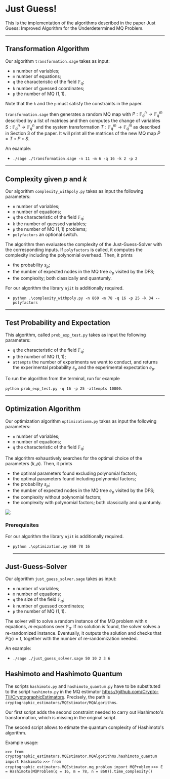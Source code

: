 # Just Guess!
This is the implementation of the algorithms described in the paper Just Guess: Improved Algorithm for the Underdetermined MQ Problem.
***

## Transformation Algorithm

Our algorithm `transformation.sage` takes as input:
- `n` number of variables;
- `m` number of equations;
- `q` the characteristic of the field $\mathbb{F}_q$;
- `k` number of guessed coordinates;
- `p` the number of MQ $(1,1)$. 

Note that the `k` and the `p` must satisfy the constraints in the paper.

`transformation.sage` then generates a random MQ map with $P:\mathbb{F}^n_q\rightarrow\mathbb{F}^m_q$ described by a list of matrices and then computes the change of variables $S:\mathbb{F}^n_q\rightarrow\mathbb{F}^n_q$ and the system transformation $T:\mathbb{F}^m_q\rightarrow\mathbb{F}^m_q$ as described in Section 3 of the paper.
It will print all the matrices of the new MQ map $\tilde P = T\circ P\circ S$.

An example:

- `./sage ./transformation.sage -n 11 -m 6 -q 16 -k 2 -p 2`
  
***

## Complexity given $p$ and $k$

Our algorithm `complexity_withpoly.py` takes as input the following parameters:
- `n` number of variables;
- `m` number of equations;
- `q` the characteristic of the field $\mathbb{F}_q$;
- `k` the number of guessed variables;
- `p` the number of MQ $(1,1)$ problems;
- `polyfactors` an optional switch.

The algorithm then evaluates the complexity of the Just-Guess-Solver with the corresponding inputs. If `polyfactors` is called, it computes the complexity including the polynomial overhead. Then, it prints
- the probability $s_p$;
- the number of expected nodes in the MQ tree $e_p$ visited by the DFS;
- the complexity;
both classically and quantumly.

For our algorithm the library `njit` is additionally required.

- `python .\complexity_withpoly.py -n 860 -m 78 -q 16 -p 25 -k 34 --polyfactors`
***

## Test Probability and Expectation

This algorithm, called `prob_exp_test.py` takes as input the following parameters:
- `q` the characteristic of the field $\mathbb{F}_q$;
- `p` the number of MQ $(1,1)$;
- `attempts` the number of experiments we want to conduct,
and returns the experimental probability $s_p$ and the experimental expectation $e_p$.

To run the algorithm from the terminal, run for example

`python prob_exp_test.py -q 16 -p 25 -attempts 10000`.

***

## Optimization Algorithm

Our optimization algorithm `optimizationm.py` takes as input the following parameters:
- `n` number of variables;
- `m` number of equations;
- `q` the characteristic of the field $\mathbb{F}_q$;

The algorithm exhaustively searches for the optimal choice of the parameters $(k,p)$. Then, it prints
- the optimal parameters found excluding polynomial factors;
- the optimal parameters found including polynomial factors;
- the probability $s_p$;
- the number of expected nodes in the MQ tree $e_p$ visited by the DFS;
- the complexity without polynomial factors;
- the complexity with polynomial factors;
both classically and quantumly.

![](example_output_optimization.png)

### Prerequisites

For our algorithm the library `njit` is additionally required.

- `python .\optimization.py 860 78 16`
  ***

## Just-Guess-Solver

Our algorithm `just_guess_solver.sage` takes as input:
- `n` number of variables;
- `m` number of equations;
- `q` the size of the field $\mathbb{F}_q$;
- `k` number of guessed coordinates;
- `p` the number of MQ $(1,1)$. 

The solver will to solve a random instance of the MQ problem with $n$ equations, $m$ equations over $\mathbb{F}_{q}$. If no solution is found, the solver solves a re-randomized instance. Eventually, it outputs the solution and checks that $P(y) = t$, together with the number of re-randomization needed.

An example:

- `./sage ./just_guess_solver.sage 50 10 2 3 6`

## Hashimoto and Hashimoto Quantum

The scripts `hashimoto.py` and `hashimoto_quantum.py` have to be substituted to the script `hashimoto.py` in the MQ estimator https://github.com/Crypto-TII/CryptographicEstimators. Precisely, the path is `cryptographic_estimators/MQEstimator/MQAlgorithms`.

Our first script adds the second constraint needed to carry out Hashimoto's transformation, which is missing in the original script. 

The second script allows to etimate the quantum complexity of Hashimoto's algorithm.

Example usage:

`>>> from cryptographic_estimators.MQEstimator.MQAlgorithms.hashimoto_quantum import Hashimoto`
`>>> from cryptographic_estimators.MQEstimator.mq_problem import MQProblem`
`>>> E = Hashimoto(MQProblem(q = 16, m = 78, n = 860)).time_complexity()`
